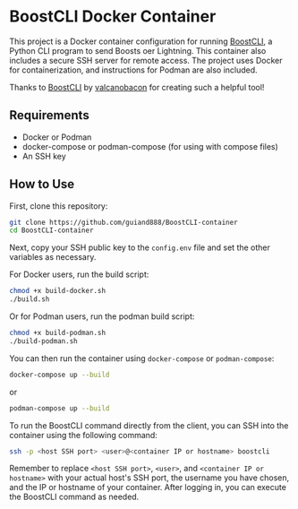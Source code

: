 # BoostCLI Docker Container

This project is a Docker container configuration for running [BoostCLI](https://github.com/valcanobacon/BoostCLI), a Python CLI program to send Boosts oer Lightning. This container also includes a secure SSH server for remote access. The project uses Docker for containerization, and instructions for Podman are also included. 

Thanks to [BoostCLI](https://github.com/valcanobacon/BoostCLI) by [valcanobacon](https://github.com/valcanobacon) for creating such a helpful tool!

## Requirements

- Docker or Podman
- docker-compose or podman-compose (for using with compose files)
- An SSH key

## How to Use

First, clone this repository:

```sh
git clone https://github.com/guiand888/BoostCLI-container
cd BoostCLI-container
```

Next, copy your SSH public key to the `config.env` file and set the other variables as necessary.

For Docker users, run the build script:

```sh
chmod +x build-docker.sh
./build.sh
```

Or for Podman users, run the podman build script:

```sh
chmod +x build-podman.sh
./build-podman.sh
```

You can then run the container using `docker-compose` or `podman-compose`:

```sh
docker-compose up --build
```

or

```sh
podman-compose up --build
```

To run the BoostCLI command directly from the client, you can SSH into the container using the following command:

```sh
ssh -p <host SSH port> <user>@<container IP or hostname> boostcli
```

Remember to replace `<host SSH port>`, `<user>`, and `<container IP or hostname>` with your actual host's SSH port, the username you have chosen, and the IP or hostname of your container. After logging in, you can execute the BoostCLI command as needed.

